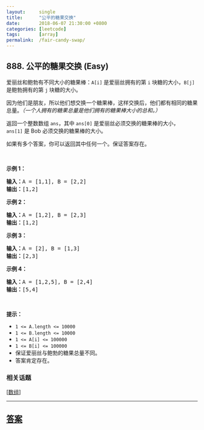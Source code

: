 ```yaml
---
layout:     single
title:      "公平的糖果交换"
date:       2018-06-07 21:30:00 +0800
categories: [leetcode]
tags:       [array]
permalink:  /fair-candy-swap/
---
```


## 888. 公平的糖果交换 (Easy)

<p>爱丽丝和鲍勃有不同大小的糖果棒：<code>A[i]</code> 是爱丽丝拥有的第 <code>i</code>&nbsp;块糖的大小，<code>B[j]</code> 是鲍勃拥有的第 <code>j</code>&nbsp;块糖的大小。</p>

<p>因为他们是朋友，所以他们想交换一个糖果棒，这样交换后，他们都有相同的糖果总量。<em>（一个人拥有的糖果总量是他们拥有的糖果棒大小的总和。）</em></p>

<p>返回一个整数数组 <code>ans</code>，其中 <code>ans[0]</code> 是爱丽丝必须交换的糖果棒的大小，<code>ans[1]</code>&nbsp;是 Bob 必须交换的糖果棒的大小。</p>

<p>如果有多个答案，你可以返回其中任何一个。保证答案存在。</p>

<p>&nbsp;</p>

<p><strong>示例 1：</strong></p>

<pre><strong>输入：</strong>A = [1,1], B = [2,2]
<strong>输出：</strong>[1,2]
</pre>

<p><strong>示例 2：</strong></p>

<pre><strong>输入：</strong>A = [1,2], B = [2,3]
<strong>输出：</strong>[1,2]
</pre>

<p><strong>示例 3：</strong></p>

<pre><strong>输入：</strong>A = [2], B = [1,3]
<strong>输出：</strong>[2,3]
</pre>

<p><strong>示例 4：</strong></p>

<pre><strong>输入：</strong>A = [1,2,5], B = [2,4]
<strong>输出：</strong>[5,4]
</pre>

<p>&nbsp;</p>

<p><strong>提示：</strong></p>

<ul>
	<li><code>1 &lt;= A.length &lt;= 10000</code></li>
	<li><code>1 &lt;= B.length &lt;= 10000</code></li>
	<li><code>1 &lt;= A[i] &lt;= 100000</code></li>
	<li><code>1 &lt;= B[i] &lt;= 100000</code></li>
	<li>保证爱丽丝与鲍勃的糖果总量不同。</li>
	<li>答案肯定存在。</li>
</ul>

### 相关话题
  [[数组](https://github.com/openset/leetcode/tree/master/tag/array/README.md)]

---

## [答案](https://github.com/openset/leetcode/tree/master/problems/fair-candy-swap)
